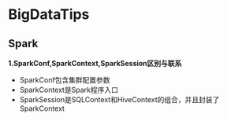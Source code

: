 # BigDataTips

## Spark 

__1.SparkConf,SparkContext,SparkSession区别与联系__
 - SparkConf包含集群配置参数
 - SparkContext是Spark程序入口
 - SparkSession是SQLContext和HiveContext的组合，并且封装了SparkContext
